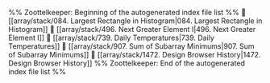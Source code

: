 %% Zoottelkeeper: Beginning of the autogenerated index file list  %%
📄 [[array/stack/084. Largest Rectangle in Histogram|084. Largest Rectangle in Histogram]]
📄 [[array/stack/496. Next Greater Element I|496. Next Greater Element I]]
📄 [[array/stack/739. Daily Temperatures|739. Daily Temperatures]]
📄 [[array/stack/907. Sum of Subarray Minimums|907. Sum of Subarray Minimums]]
📄 [[array/stack/1472. Design Browser History|1472. Design Browser History]]
%% Zoottelkeeper: End of the autogenerated index file list  %%
